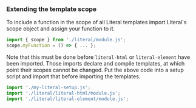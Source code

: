 ### Extending the template scope

To include a function in the scope of all Literal templates import Literal's
scope object and assign your function to it.

```js
import { scope } from './literal/module.js';
scope.myFunction = () => { ... };
```

Note that this must be done before `literal-html` or `literal-element` have been
imported. Those imports declare and compile templates, at which point their
scopes cannot be changed. Put the above code into a setup script and import that
before importing the templates.

```js
import './my-literal-setup.js';
import './literal/literal-html/module.js';
import './literal/literal-element/module.js';
```
